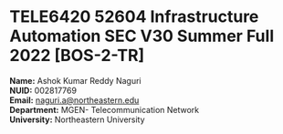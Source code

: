 # TELE6420 52604 Infrastructure Automation SEC V30 Summer Full 2022 [BOS-2-TR]



**Name:** Ashok Kumar Reddy Naguri  
**NUID:** 002817769  
**Email:** naguri.a@northeastern.edu  
**Department:** MGEN- Telecommunication Network  
**University:** Northeastern University  
 
